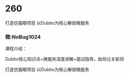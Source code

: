 # 260
打造仿猫眼项目 以Dubbo为核心解锁微服务
### 微:NoBug1024 


课程介绍：

Dubbo核心知识点+微服务深度讲解+面试指导，助你过关斩将

打造仿猫眼项目 以Dubbo为核心解锁微服务
